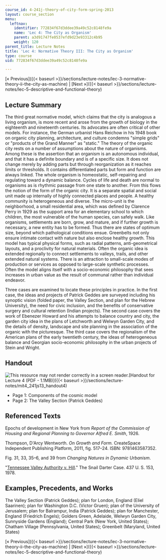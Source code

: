```yaml
---
course_id: 4-241j-theory-of-city-form-spring-2013
layout: course_section
menu:
  leftnav:
    identifier: 772834f67d3ddee39a49c52c8148fe9a
    name: 'Lec 4: The City as Organism'
    parent: a3d91747fe0537efd9d23e93312c4b95
    weight: 120
parent_title: Lecture Notes
title: 'Lec 4: Normative Theory III: The City as Organism'
type: course
uid: 772834f67d3ddee39a49c52c8148fe9a

---
```


[« Previous]({{< baseurl >}}/sections/lecture-notes/lec-3-normative-theory-ii-the-city-as-machine) | [Next »]({{< baseurl >}}/sections/lecture-notes/lec-5-descriptive-and-functional-theory)

Lecture Summary
---------------

The third great normative model, which claims that the city is analogous a living organism, is more recent and arose from the growth of biology in the eighteenth and nineteenth centuries. Its advocates are often critical of other models. For instance, the German urbanist Hans Reichow in his 1948 book on organic city planning, architecture, and culture condemns "simple grids" or "products of the Grand Manner" as "static." The theory of the organic city rests on a number of assumptions about the nature of organisms. Among these is the assertion that an organism is an autonomous individual, and that it has a definite boundary and is of a specific size. It does not change merely by adding parts but through reorganization as it reaches limits or thresholds. It contains differentiated parts but form and function are always linked. The whole organism is homeostatic, self-repairing and regulating toward a dynamic balance. Cycles of life and death are normal to organisms as is rhythmic passage from one state to another. From this flows the notion of the form of the organic city. It is a separate spatial and social unit made up internally of highly connected places and people. A healthy community is heterogeneous and diverse. The micro-unit is the neighborhood, a small residential area, which was defined by Clarence Perry in 1929 as the support area for an elementary school to which children, the most vulnerable of the human species, can safely walk. Like organisms, settlements are born, grow, and mature, and if further growth is necessary, a new entity has to be formed. Thus there are states of optimum size, beyond which pathological conditions ensue. Greenbelts not only ensure intimate contact with nature but also enclose healthy growth. This model has typical physical forms, such as radial patterns, anti-geometrical layouts, and a proclivity for natural materials. Often the organic idea is extended regionally to connect settlements to valleys, trails, and other extended natural systems. There is an attraction to small-scale modes of production or services as opposed to large-scale synthetic processes. Often the model aligns itself with a socio-economic philosophy that sees increases in urban value as the result of communal rather than individual endeavor.

Three cases are examined to locate these principles in practice. In the first case, the ideas and projects of Patrick Geddes are surveyed including his synoptic vision (folded paper, the Valley Section, and plan for the Hebrew University), the need for civic inclusion, and the benefits of conservative surgery and cultural retention (Indian projects). The second case covers the work of Ebenezer Howard and his attempts to balance country and city, the garden city idea in the plans of Letchworth and Welwyn Garden City, and the details of density, landscape and site planning in the association of the organic with the picturesque. The third case covers the regionalism of the American plans of the early twentieth century, the ideas of heterogeneous balance and Georgian socio-economic philosophy in the urban projects of Stein and Wright.

Handout
-------

![This resource may not render correctly in a screen reader.](/images/inacessible.gif)[Handout for Lecture 4 (PDF - 1.1MB)]({{< baseurl >}}/sections/lecture-notes/mit4_241js13_handout4)

*   Page 1: Components of the cosmic model
*   Page 2: The Valley Section (Patrick Geddes)

Referenced Texts
----------------

Epochs of development in New York from _Report of the Commission of Housing and Regional Planning to Governor Alfred E. Smith_, 1926.

Thompson, D'Arcy Wentworth. _On Growth and Form._ CreateSpace Independent Publishing Platform, 2011, fig. 517–24. ISBN: 9781463587352.

Fig. 31, 33, 35–6, and 39 from _Changing Natures in Dynamic Urbanism_.

"[Tennessee Valley Authority v. Hill](http://www.justice.gov/enrd/Tennessee_Valley_Authority_vs_Hill.html)." The Snail Darter Case. 437 U. S. 153, 1978.

Examples, Precedents, and Works
-------------------------------

The Valley Section (Patrick Geddes); plan for London, England (Eliel Saarinen); plan for Washington D.C. (Victor Gruen); plan of the University of Jerusalem; plan for Balrampur, India (Patrick Geddes); plan for Manchester, England (Friedrich Engels); Golders Green, Adelaide, Welwyn Garden City, Sunnyside Gardens (England); Central Park (New York, United States); Chatham Village (Pennsylvania, United States); Greenbelt (Maryland, United States)

[« Previous]({{< baseurl >}}/sections/lecture-notes/lec-3-normative-theory-ii-the-city-as-machine) | [Next »]({{< baseurl >}}/sections/lecture-notes/lec-5-descriptive-and-functional-theory)